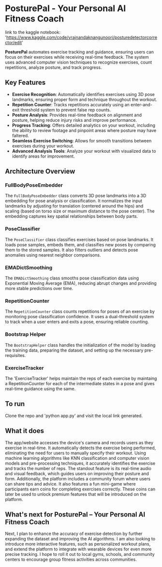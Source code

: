 # PosturePal - Your Personal AI Fitness Coach
link to the kaggle notebook: 'https://www.kaggle.com/code/vrajnandaknangunoori/posturedetectorcorrector/edit'

**PosturePal** automates exercise tracking and guidance, ensuring users can focus on their exercises while receiving real-time feedback. The system uses advanced computer vision techniques to recognize exercises, count repetitions, analyze posture, and track progress.

## Key Features

- **Exercise Recognition**: Automatically identifies exercises using 3D pose landmarks, ensuring proper form and technique throughout the workout.
- **Repetition Counter**: Tracks repetitions accurately using an enter-and-exit threshold system to prevent false rep counts.
- **Posture Analysis**: Provides real-time feedback on alignment and posture, helping reduce injury risks and improve performance.
- **Progress Tracking**: Offers detailed analytics on your workout, including the ability to review footage and pinpoint areas where posture may have faltered.
- **Seamless Exercise Switching**: Allows for smooth transitions between exercises during your workout.
- **Advanced Analysis Tools**: Analyze your workout with visualized data to identify areas for improvement.

## Architecture Overview

### FullBodyPoseEmbedder
The `FullBodyPoseEmbedder` class converts 3D pose landmarks into a 3D embedding for pose analysis or classification. It normalizes the input landmarks by adjusting for translation (centered around the hips) and scaling (based on torso size or maximum distance to the pose center). The embedding captures key spatial relationships between body parts.

### PoseClassifier
The `PoseClassifier` class classifies exercises based on pose landmarks. It loads pose samples, embeds them, and classifies new poses by comparing them to the stored samples. It also filters outliers and detects pose anomalies using nearest neighbor comparisons.

### EMADictSmoothing
The `EMADictSmoothing` class smooths pose classification data using Exponential Moving Average (EMA), reducing abrupt changes and providing more stable predictions over time.

### RepetitionCounter
The `RepetitionCounter` class counts repetitions for poses of an exercise by monitoring pose classification confidence. It uses a dual-threshold system to track when a user enters and exits a pose, ensuring reliable counting.

### Bootstrap Helper
The `BootstrapHelper` class handles the initialization of the model by loading the training data, preparing the dataset, and setting up the necessary pre-requisites.

### ExerciseTracker
The 'ExerciseTracker' helps maintain the reps of each exercise by maintaing a RepetitionCounter for each of the intermediate states in a pose and gives real-time guidance using the same.

## To run
Clone the repo and 'python app.py' and visit the local link generated.

## What it does
The app/website accesses the device's camera and records users as they exercise in real-time. It automatically detects the exercise being performed, eliminating the need for users to manually specify their workout. Using machine learning algorithms like KNN classification and computer vision models and pre-processing techniques, it accurately identifies the exercise and tracks the number of reps. The standout feature is its real-time audio and visual feedback, which guides users on improving their posture and form. Additionally, the platform includes a community forum where users can share tips and advice. It also features a fun mini-game where participants earn coins for completing exercises correctly. These coins can later be used to unlock premium features that will be introduced on the platform.


## What's next for PosturePal – Your Personal AI Fitness Coach
Next, I plan to enhance the accuracy of exercise detection by further expanding the dataset and improving the AI algorithms. I am also looking to introduce more interactive features, such as personalized workout plans, and extend the platform to integrate with wearable devices for even more precise tracking. I hope to roll it out to local gyms, schools, and community centers to encourage group fitness activities across communities.
